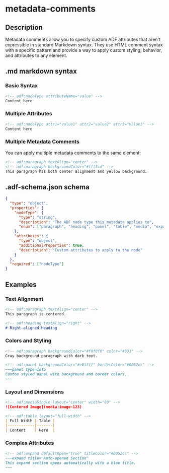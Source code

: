 # metadata-comments

## Description

Metadata comments allow you to specify custom ADF attributes that aren't expressible in standard Markdown syntax. They use HTML comment syntax with a specific pattern and provide a way to apply custom styling, behavior, and attributes to any element.

## .md markdown syntax

### Basic Syntax
```markdown
<!-- adf:nodeType attributeName="value" -->
Content here
```

### Multiple Attributes
```markdown
<!-- adf:nodeType attr1="value1" attr2="value2" attr3="value3" -->
Content here
```

### Multiple Metadata Comments
You can apply multiple metadata comments to the same element:
```markdown
<!-- adf:paragraph textAlign="center" -->
<!-- adf:paragraph backgroundColor="#fff3cd" -->
This paragraph has both center alignment and yellow background.
```

## .adf-schema.json schema

```json
{
  "type": "object",
  "properties": {
    "nodeType": {
      "type": "string",
      "description": "The ADF node type this metadata applies to",
      "enum": ["paragraph", "heading", "panel", "table", "media", "expand", "bulletList", "orderedList", "codeBlock", "blockquote"]
    },
    "attributes": {
      "type": "object",
      "additionalProperties": true,
      "description": "Custom attributes to apply to the node"
    }
  },
  "required": ["nodeType"]
}
```

## Examples

### Text Alignment
```markdown
<!-- adf:paragraph textAlign="center" -->
This paragraph is centered.

<!-- adf:heading textAlign="right" -->
# Right-aligned Heading
```

### Colors and Styling
```markdown
<!-- adf:paragraph backgroundColor="#f0f0f0" color="#333" -->
Gray background paragraph with dark text.

<!-- adf:panel backgroundColor="#e6f3ff" borderColor="#0052cc" -->
~~~panel type=info
Custom styled panel with background and border colors.
~~~
```

### Layout and Dimensions
```markdown
<!-- adf:mediaSingle layout="center" width="80" -->
![Centered Image](media:image-123)

<!-- adf:table layout="full-width" -->
| Full Width | Table |
|------------|-------|
| Content    | Here  |
```

### Complex Attributes
```markdown
<!-- adf:expand defaultOpen="true" titleColor="#0052cc" -->
~~~expand title="Auto-opened Section"
This expand section opens automatically with a blue title.
~~~
```